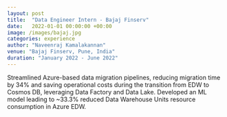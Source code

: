 ```yaml
---
layout: post
title:  "Data Engineer Intern - Bajaj Finserv"
date:   2022-01-01 00:00:00 +00:00
image: /images/bajaj.jpg
categories: experience
author: "Naveenraj Kamalakannan"
venue: "Bajaj Finserv, Pune, India"
duration: "January 2022 - June 2022"
---
```

Streamlined Azure-based data migration pipelines, reducing migration time by 34% and saving operational costs during the transition from EDW to Cosmos DB, leveraging Data Factory and Data Lake. Developed an ML model leading to ~33.3% reduced Data Warehouse Units resource consumption in Azure EDW. 